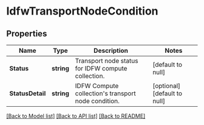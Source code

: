 # IdfwTransportNodeCondition

## Properties
Name | Type | Description | Notes
------------ | ------------- | ------------- | -------------
**Status** | **string** | Transport node status for IDFW compute collection. | [default to null]
**StatusDetail** | **string** | IDFW Compute collection&#x27;s transport node condition. | [optional] [default to null]

[[Back to Model list]](../README.md#documentation-for-models) [[Back to API list]](../README.md#documentation-for-api-endpoints) [[Back to README]](../README.md)

